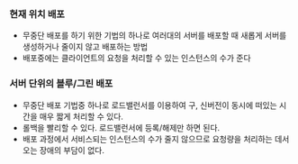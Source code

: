 ### 현재 위치 배포
* 무중단 배포를 하기 위한 기법의 하나로 여러대의 서버를 배포할 때 새롭게 서버를 생성하거나 줄이지 않고 배포하는 방법
* 배포중에는 클라이언트의 요청을 처리할 수 있는 인스턴스의 수가 준다


### 서버 단위의 블루/그린 배포
* 무중단 배포 기법중 하나로 로드밸런서를 이용하여 구, 신버전이 동시에 떠있는 시간을 매우 짧게 처리할 수 있다.
* 롤백을 빨리할 수 있다. 로드밸런서에 등록/해제만 하면 된다.
* 배포 과정에서 서비스되는 인스턴스의 수가 줄지 않으므로 요청량을 처리하는 데서 오는 장애의 부담이 없다.
